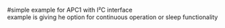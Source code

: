 #simple example for APC1 with I²C interface
<br>
example is giving he option for continuous operation or sleep functionality
